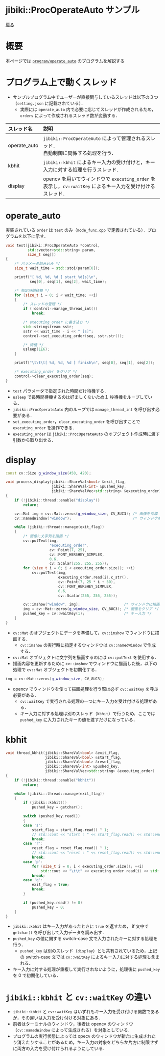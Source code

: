 # jibiki::ProcOperateAuto サンプル
[戻る](quick_proc_operate_auto.md/#サンプル)

# 概要
本ページでは [`program/operate_auto`](../../program/operate_auto) のプログラムを解説する

# プログラム上で動くスレッド
* サンプルプログラム中でユーザーが直接関与しているスレッドは以下の３つ（`setting.json` に記載されている）．
    * 実際には `operate_auto` 内で必要に応じてスレッドが作成されるため，`orders` によって作成されるスレッド数が変動する．

|スレッド名|説明|
|:-|:-|
|operate_auto|`jibiki::ProcOperateAuto` によって管理されるスレッド．<br>自動制御に関係する処理を行う．|
|kbhit|`jibiki::kbhit` によるキー入力の受け付けと，キー入力に対する処理を行うスレッド．|
|display|opencv を用いてウィンドウで `executing_order` を表示し，`cv::waitKey` によるキー入力を受け付けるスレッド．|


# operate_auto
実装されている `order` は `test` のみ（`mode_func.cpp` で定義されている）．プログラムを以下に示す．
```C++
void test(jibiki::ProcOperateAuto *control,
          std::vector<std::string> param,
          size_t seq[])
{
    /* パラメータ読み込み */
    size_t wait_time = std::stoi(param[0]);

    printf("[ %d, %d, %d ] start %d[s]\n",
           seq[0], seq[1], seq[2], wait_time);

    /* 指定時間待機 */
    for (size_t i = 0; i < wait_time; ++i)
    {
        /* スレッドの管理 */
        if (!control->manage_thread_int())
            break;

        /* executing_order に書き込む */
        std::stringstream sstr;
        sstr << wait_time - i << " [s]";
        control->set_executing_order(seq, sstr.str());

        /* 待機 */
        usleep(1E6);
    }

    printf("\t\t\t[ %d, %d, %d ] finish\n", seq[0], seq[1], seq[2]);

    /* executing_order をクリア */
    control->clear_executing_order(seq);
}
```
* `test` パラメータで指定された時間だけ待機する．
* `usleep` で長時間待機するのは好ましくないため１
秒待機をループしている．
* `jibiki::ProcOperateAuto` 内のループでは `manage_thread_int` を呼び出す必要がある．
* `set_executing_order`，`clear_executing_order` を呼び出すことで `executing_order` を操作できる．
* `executing_order` は `jibiki::ProcOperateAuto` のオブジェクト作成時に渡す引数から取り出せる．

# display
```C++
const cv::Size g_window_size(450, 420);

void process_display(jibiki::ShareVal<bool> &exit_flag,
                     jibiki::ShareVal<int> &pushed_key,
                     jibiki::ShareValVec<std::string> &executing_order)
{
    if (!jibiki::thread::enable("display"))
        return;

    cv::Mat img = cv::Mat::zeros(g_window_size, CV_8UC3); /* 画像を作成 */
    cv::namedWindow("window");                            /* ウィンドウを作成 */

    while (jibiki::thread::manage(exit_flag))
    {
        /* 画像に文字列を描画 */
        cv::putText(img,
                    "executing_order",
                    cv::Point(7, 25),
                    cv::FONT_HERSHEY_SIMPLEX,
                    0.6,
                    cv::Scalar(255, 255, 255));
        for (size_t i = 0; i < executing_order.size(); ++i)
            cv::putText(img,
                        executing_order.read(i).c_str(),
                        cv::Point(7, 25 * i + 50),
                        cv::FONT_HERSHEY_SIMPLEX,
                        0.6,
                        cv::Scalar(255, 255, 255));

        cv::imshow("window", img);                    /* ウィンドウに描画 */
        img = cv::Mat::zeros(g_window_size, CV_8UC3); /* 画像をクリア */
        pushed_key = cv::waitKey(1);                  /* キー入力 */
    }
}
```
* `cv::Mat` のオブジェクトにデータを準備して，`cv::imshow` でウィンドウに描画する．
    * `cv::imshow` の実行時に指定するウィンドウは `cv::namedWindow`  で作成する．
* `cv::Mat` オブジェクトに文字列を描画するのには `cv::putText` を使用する．
* 描画内容を更新するために `cv::imshow` でウィンドウに描画した後，以下の処理で `cv::Mat` オブジェクトを初期化する．
```C++
img = cv::Mat::zeros(g_window_size, CV_8UC3);
```
* opencv でウィンドウを使って描画処理を行う際は必ず `cv::waitKey` を呼ぶ必要がある．
    * `cv::waitKey` で実行される処理の一つにキー入力を受け付ける処理がある．
    * キー入力に対する処理は別のスレッド（`kbhit`）で行うため，ここでは `pushed_key` に入力されたキーの値を渡すだけになっている．
# kbhit
```C++
void thread_kbhit(jibiki::ShareVal<bool> &exit_flag,
                  jibiki::ShareVal<bool> &start_flag,
                  jibiki::ShareVal<bool> &reset_flag,
                  jibiki::ShareVal<int> &pushed_key,
                  jibiki::ShareValVec<std::string> &executing_order)
{
    if (!jibiki::thread::enable("kbhit"))
        return;

    while (jibiki::thread::manage(exit_flag))
    {
        if (jibiki::kbhit())
            pushed_key = getchar();

        switch (pushed_key.read())
        {
        case 's':
            start_flag = start_flag.read() ^ 1;
            // std::cout << "start : " << start_flag.read() << std::endl;
            break;
        case 'r':
            reset_flag = reset_flag.read() ^ 1;
            // std::cout << "reset : " << reset_flag.read() << std::endl;
            break;
        case 'p':
            for (size_t i = 0; i < executing_order.size(); ++i)
                std::cout << "\t\t" << executing_order.read(i) << std::endl;
            break;
        case 'q':
            exit_flag = true;
            break;
        }

        if (pushed_key.read() != 0)
            pushed_key = 0;
    }
}
```
* `jibiki::kbhit` はキー入力があったときに `true` を返すため， if 文中で `getchar()` を呼び出して入力データを読み出す．
* `pushed_key` の値に関する switch-case 文で入力されたキーに対する処理を行う．
    * `pushed_key` は別のスレッド（`display`）とも共有されているため，上記の switch-case 文では `cv::waitKey` によるキー入力に対する処理も含まれる．
* キー入力に対する処理が重複して実行されないように，処理後に `pushed_key` を 0 で初期化している．

# `jibiki::kbhit` と `cv::waitKey` の違い
* `jibiki::kbhit` と `cv::waitKey` はいずれもキー入力を受け付ける関数であるが，その違いは入力を受け付ける対象にある．
* 前者はターミナルのウィンドウ，後者は opencv のウィンドウ（`cv::namedWindow` によって生成される）を対象としている．
* プログラムの実行状態によっては opecv のウィンドウが新たに生成されたり消えたりすることがあるため，キー入力の対象をどちらか片方に制限せずに両方の入力を受け付けられるようにしている．